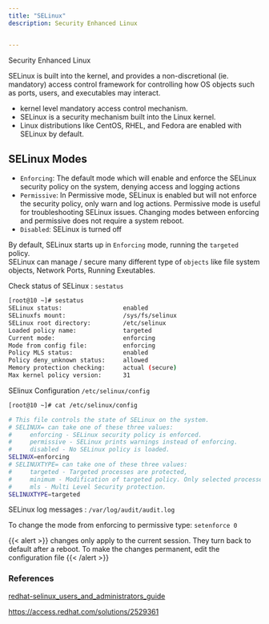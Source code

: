 ```yaml
---
title: "SELinux"
description: Security Enhanced Linux


---
```


Security Enhanced Linux

SELinux is built into the kernel, and provides a non-discretional (ie. mandatory) access control framework for controlling how OS objects such as ports, users, and executables may interact.

* kernel level mandatory access control mechanism.
* SELinux is a security mechanism built into the Linux kernel.
* Linux distributions like CentOS, RHEL, and Fedora are enabled with SELinux by default.

## SELinux Modes

* `Enforcing`: The default mode which will enable and enforce the SELinux security policy on the system, denying access and logging actions
* `Permissive`: In Permissive mode, SELinux is enabled but will not enforce the security policy, only warn and log actions. Permissive mode is useful for troubleshooting SELinux issues. Changing modes between enforcing and permissive does not require a system reboot.
* `Disabled`: SELinux is turned off

By default, SELinux starts up in `Enforcing` mode, running the `targeted` policy.  
SELinux can manage / secure many different type of `objects` like file system objects, Network Ports, Running Exeutables.


Check status of SELinux : `sestatus`

```sh
[root@10 ~]# sestatus
SELinux status:                 enabled
SELinuxfs mount:                /sys/fs/selinux
SELinux root directory:         /etc/selinux
Loaded policy name:             targeted
Current mode:                   enforcing
Mode from config file:          enforcing
Policy MLS status:              enabled
Policy deny_unknown status:     allowed
Memory protection checking:     actual (secure)
Max kernel policy version:      31
```

SElinux Configuration `/etc/selinux/config`

```sh
[root@10 ~]# cat /etc/selinux/config

# This file controls the state of SELinux on the system.
# SELINUX= can take one of these three values:
#     enforcing - SELinux security policy is enforced.
#     permissive - SELinux prints warnings instead of enforcing.
#     disabled - No SELinux policy is loaded.
SELINUX=enforcing
# SELINUXTYPE= can take one of these three values:
#     targeted - Targeted processes are protected,
#     minimum - Modification of targeted policy. Only selected processes are protected.
#     mls - Multi Level Security protection.
SELINUXTYPE=targeted
```

SELinux log messages : `/var/log/audit/audit.log`

To change the mode from enforcing to permissive type: `setenforce 0`

{{< alert >}}
changes only apply to the current session. They turn back to default after a reboot. To make the changes permanent, edit the configuration file
{{< /alert >}}

### References
[redhat-selinux_users_and_administrators_guide](https://access.redhat.com/documentation/en-us/red_hat_enterprise_linux/7/html/selinux_users_and_administrators_guide/sect-security-enhanced_linux-working_with_selinux-which_log_file_is_used)

https://access.redhat.com/solutions/2529361